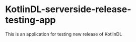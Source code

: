 # KotlinDL-serverside-release-testing-app
This is an application for testing new release of KotlinDL
